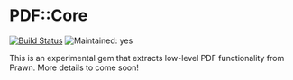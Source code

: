 # PDF::Core

[![Build Status](https://travis-ci.org/prawnpdf/pdf-core.svg?branch=master)](https://travis-ci.org/prawnpdf/pdf-core)
![Maintained: yes](https://img.shields.io/badge/maintained-yes-brightgreen.svg)

This is an experimental gem that extracts low-level PDF functionality from
Prawn. More details to come soon!
